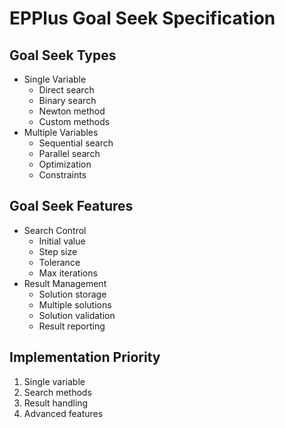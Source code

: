 # EPPlus Goal Seek Specification

## Goal Seek Types
- Single Variable
  - Direct search
  - Binary search
  - Newton method
  - Custom methods
- Multiple Variables
  - Sequential search
  - Parallel search
  - Optimization
  - Constraints

## Goal Seek Features
- Search Control
  - Initial value
  - Step size
  - Tolerance
  - Max iterations
- Result Management
  - Solution storage
  - Multiple solutions
  - Solution validation
  - Result reporting

## Implementation Priority
1. Single variable
2. Search methods
3. Result handling
4. Advanced features